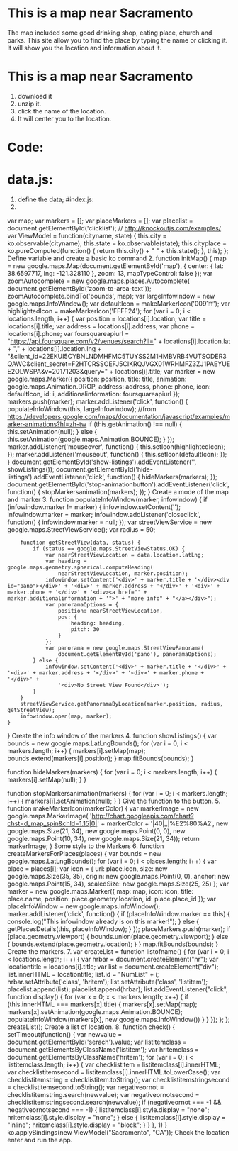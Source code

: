# This is a map near Sacramento
The map included some good drinking shop, eating place, church and parks.
This site allow you to find the place by typing the name or clicking it. It will show you the location and information about it.
# This is a map near Sacramento
1. download it
2. unzip it.
3. click the name of the location.
4. It will center you to the location.
# Code:
# data.js:
1. define the data;
#index.js:
1.
var map;
var markers = [];
var placeMarkers = [];
var placelist = document.getElementById('clicklist');
// http://knockoutjs.com/examples/
var ViewModel = function(cityname, state) {
    this.city = ko.observable(cityname);
    this.state = ko.observable(state);
    this.cityplace = ko.pureComputed(function() {
        return this.city() + " " + this.state();
    }, this);
};
Define variable and create a basic ko command
2.
function initMap() {
    map = new google.maps.Map(document.getElementById('map'), {
        center: {
            lat: 38.6597717,
            lng: -121.328110
        },
        zoom: 13,
        mapTypeControl: false
    });
    var zoomAutocomplete = new google.maps.places.Autocomplete(
        document.getElementById('zoom-to-area-text'));
    zoomAutocomplete.bindTo('bounds', map);
    var largeInfowindow = new google.maps.InfoWindow();
    var defaultIcon = makeMarkerIcon('0091ff');
    var highlightedIcon = makeMarkerIcon('FFFF24');
    for (var i = 0; i < locations.length; i++) {
        var position = locations[i].location;
        var title = locations[i].title;
        var address = locations[i].address;
        var phone = locations[i].phone;
        var foursquareapiurl = "https://api.foursquare.com/v2/venues/search?ll=" + locations[i].location.lat + "," + locations[i].location.lng + "&client_id=22EKUI5CYBNLNDMHFMC5TUYSS2M1HMBVRB4VUTSODER3QAWC&client_secret=F2HTCRSSOEFJ5CIKRQJVGX01WRHMFZ3ZJ1PAEYUEE2OLWSPA&v=20171203&query=" + locations[i].title;
        var marker = new google.maps.Marker({
            position: position,
            title: title,
            animation: google.maps.Animation.DROP,
            address: address,
            phone: phone,
            icon: defaultIcon,
            id: i,
            additionalinformation: foursquareapiurl
        });
        markers.push(marker);
        marker.addListener('click', function() {
            populateInfoWindow(this, largeInfowindow);
            //from https://developers.google.com/maps/documentation/javascript/examples/marker-animations?hl=zh-tw
            if (this.getAnimation() !== null) {
                this.setAnimation(null);
            } else {
                this.setAnimation(google.maps.Animation.BOUNCE);
            }
        });
        marker.addListener('mouseover', function() {
            this.setIcon(highlightedIcon);
        });
        marker.addListener('mouseout', function() {
            this.setIcon(defaultIcon);
        });
    }
    document.getElementById('show-listings').addEventListener('', showListings());
    document.getElementById('hide-listings').addEventListener('click', function() {
        hideMarkers(markers);
    });
    document.getElementById('stop-animationbutton').addEventListener('click', function() {
        stopMarkersanimation(markers);
    });
}
Create a mode of the map and marker
3.
function populateInfoWindow(marker, infowindow) {
    if (infowindow.marker != marker) {
        infowindow.setContent('');
        infowindow.marker = marker;
        infowindow.addListener('closeclick', function() {
            infowindow.marker = null;
        });
        var streetViewService = new google.maps.StreetViewService();
        var radius = 50;

        function getStreetView(data, status) {
            if (status == google.maps.StreetViewStatus.OK) {
                var nearStreetViewLocation = data.location.latLng;
                var heading = google.maps.geometry.spherical.computeHeading(
                    nearStreetViewLocation, marker.position);
                infowindow.setContent('<div>' + marker.title + '</div><div id="pano"></div>' + '<div>' + marker.address + '</div>' + '<div>' + marker.phone + '</div>' + '<div><a href="' + marker.additionalinformation + '">' + "more info" + "</a></div>");
                var panoramaOptions = {
                    position: nearStreetViewLocation,
                    pov: {
                        heading: heading,
                        pitch: 30
                    }
                };
                var panorama = new google.maps.StreetViewPanorama(
                    document.getElementById('pano'), panoramaOptions);
            } else {
                infowindow.setContent('<div>' + marker.title + '</div>' + '<div>' + marker.address + '</div>' + '<div>' + marker.phone + '</div>' +
                    '<div>No Street View Found</div>');
            }
        }
        streetViewService.getPanoramaByLocation(marker.position, radius, getStreetView);
        infowindow.open(map, marker);
    }
}
Create the info window of the markers
4.
function showListings() {
    var bounds = new google.maps.LatLngBounds();
    for (var i = 0; i < markers.length; i++) {
        markers[i].setMap(map);
        bounds.extend(markers[i].position);
    }
    map.fitBounds(bounds);
}

function hideMarkers(markers) {
    for (var i = 0; i < markers.length; i++) {
        markers[i].setMap(null);
    }
}

function stopMarkersanimation(markers) {
    for (var i = 0; i < markers.length; i++) {
        markers[i].setAnimation(null);
    }
}
Give the function to the button.
5.
function makeMarkerIcon(markerColor) {
    var markerImage = new google.maps.MarkerImage(
        'http://chart.googleapis.com/chart?chst=d_map_spin&chld=1.15|0|' + markerColor +
        '|40|_|%E2%80%A2',
        new google.maps.Size(21, 34),
        new google.maps.Point(0, 0),
        new google.maps.Point(10, 34),
        new google.maps.Size(21, 34));
    return markerImage;
}
Some style to the Markers
6.
function createMarkersForPlaces(places) {
    var bounds = new google.maps.LatLngBounds();
    for (var i = 0; i < places.length; i++) {
        var place = places[i];
        var icon = {
            url: place.icon,
            size: new google.maps.Size(35, 35),
            origin: new google.maps.Point(0, 0),
            anchor: new google.maps.Point(15, 34),
            scaledSize: new google.maps.Size(25, 25)
        };
        var marker = new google.maps.Marker({
            map: map,
            icon: icon,
            title: place.name,
            position: place.geometry.location,
            id: place.place_id
        });
        var placeInfoWindow = new google.maps.InfoWindow();
        marker.addListener('click', function() {
            if (placeInfoWindow.marker == this) {
                console.log("This infowindow already is on this marker!");
            } else {
                getPlacesDetails(this, placeInfoWindow);
            }
        });
        placeMarkers.push(marker);
        if (place.geometry.viewport) {
            bounds.union(place.geometry.viewport);
        } else {
            bounds.extend(place.geometry.location);
        }
    }
    map.fitBounds(bounds);
}
Create the markers.
7.
var createList = function listofname() {
    for (var i = 0; i < locations.length; i++) {
        var hrbar = document.createElement("hr");
        var locationtitle = locations[i].title;
        var list = document.createElement("div");
        list.innerHTML = locationtitle;
        list.id = "NumList" + i;
        hrbar.setAttribute('class', 'hritem');
        list.setAttribute('class', 'listitem');
        placelist.append(list);
        placelist.append(hrbar);
        list.addEventListener("click", function display() {
            for (var x = 0; x < markers.length; x++) {
                if (this.innerHTML === markers[x].title) {
                    markers[x].setMap(map);
                    markers[x].setAnimation(google.maps.Animation.BOUNCE);
                    populateInfoWindow(markers[x], new google.maps.InfoWindow())
                }
            }
        });
    };
};
createList();
Create a list of location.
8.
function check() {
    setTimeout(function() {
        var newvalue = document.getElementById('serach').value;
        var listitemclass = document.getElementsByClassName('listitem');
        var hritemclass = document.getElementsByClassName('hritem');
        for (var i = 0; i < listitemclass.length; i++) {
            var checklistitem = listitemclass[i].innerHTML;
            var checklistitemsecond = listitemclass[i].innerHTML.toLowerCase();
            var checklistitemstring = checklistitem.toString();
            var checklistitemstringsecond = checklistitemsecond.toString();
            var negativeornot = checklistitemstring.search(newvalue);
            var negativeornotsecond = checklistitemstringsecond.search(newvalue);
            if (negativeornot === -1 && negativeornotsecond === -1) {
                listitemclass[i].style.display = "none";
                hritemclass[i].style.display = "none";
            } else {
                listitemclass[i].style.display = "inline";
                hritemclass[i].style.display = "block";
            }
        }
    }, 1)
}
ko.applyBindings(new ViewModel("Sacramento", "CA"));
Check the location enter and run the app.
